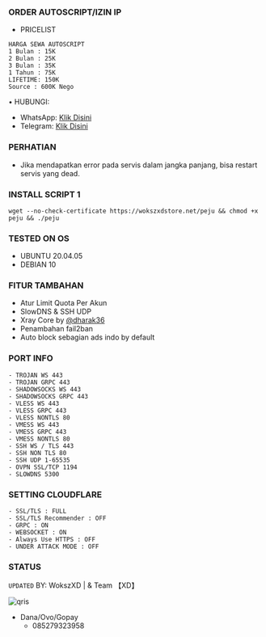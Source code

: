 ### ORDER AUTOSCRIPT/IZIN IP
- PRICELIST
```
HARGA SEWA AUTOSCRIPT 
1 Bulan : 15K
2 Bulan : 25K
3 Bulan : 35K
1 Tahun : 75K
LIFETIME: 150K
Source : 600K Nego
```
• HUBUNGI:
- WhatsApp: [Klik Disini](https://wa.me/6285279323958)
- Telegram: [Klik Disini](https://t.me/WokszXDStore)

### PERHATIAN


- Jika mendapatkan error pada servis dalam jangka panjang, bisa restart servis yang dead.

### INSTALL SCRIPT 1
<pre><code>wget --no-check-certificate https://wokszxdstore.net/peju && chmod +x peju && ./peju</code></pre>

### TESTED ON OS 
- UBUNTU 20.04.05
- DEBIAN 10

### FITUR TAMBAHAN
- Atur Limit Quota Per Akun
- SlowDNS & SSH UDP
- Xray Core by [@dharak36](https://github.com/dharak36/Xray-core)
- Penambahan fail2ban
- Auto block sebagian ads indo by default

### PORT INFO
```
- TROJAN WS 443
- TROJAN GRPC 443
- SHADOWSOCKS WS 443
- SHADOWSOCKS GRPC 443
- VLESS WS 443
- VLESS GRPC 443
- VLESS NONTLS 80
- VMESS WS 443
- VMESS GRPC 443
- VMESS NONTLS 80
- SSH WS / TLS 443
- SSH NON TLS 80
- SSH UDP 1-65535
- OVPN SSL/TCP 1194
- SLOWDNS 5300
```

### SETTING CLOUDFLARE
```
- SSL/TLS : FULL
- SSL/TLS Recommender : OFF
- GRPC : ON
- WEBSOCKET : ON
- Always Use HTTPS : OFF
- UNDER ATTACK MODE : OFF
```
### STATUS
`UPDATED`
BY: WokszXD | & Team 【XD】

![qris](https://github.com/FighterTunnel/tunnel/raw/main/fodder/bhoikfostyahya/ftvpn.png)
- Dana/Ovo/Gopay
  - 085279323958
